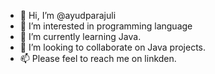 - 👋 Hi, I’m @ayudparajuli
- 👀 I’m interested in programming language 
- 🌱 I’m currently learning Java.
- 💞️ I’m looking to collaborate on Java projects.
- 📫 Please feel to  reach me on linkden. 

<!---
ayudparajuli/ayudparajuli is a ✨ special ✨ repository because its `README.md` (this file) appears on your GitHub profile.
You can click the Preview link to take a look at your changes.
--->
